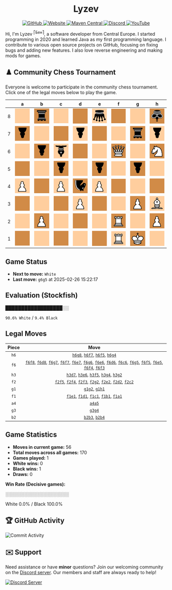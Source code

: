 <div align="center">
    <h1>Lyzev</h1>
    <a href="https://github.com/Lyzev">
        <img src="https://wsrv.nl/?url=https://cdn.jsdelivr.net/npm/@intergrav/devins-badges@3.2.0/assets/cozy-minimal/available/github_vector.svg&w=64&h=64" alt="GitHub">
    </a>
    <a href="https://lyzev.dev">
        <img src="https://wsrv.nl/?url=https://cdn.jsdelivr.net/npm/@intergrav/devins-badges@3.2.0/assets/cozy-minimal/documentation/website_vector.svg&w=64&h=64" alt="Website">
    </a>
    <a href="https://central.sonatype.com/namespace/dev.lyzev.api">
        <img src="https://wsrv.nl/?url=https://cdn.jsdelivr.net/npm/@intergrav/devins-badges@3.2.0/assets/cozy-minimal/available/maven-central_vector.svg&w=64&h=64" alt="Maven Central">
    </a>
    <a href="https://lyzev.dev/discord">
        <img src="https://wsrv.nl/?url=https://cdn.jsdelivr.net/npm/@intergrav/devins-badges@3/assets/cozy-minimal/social/discord-plural_vector.svg&w=64&h=64" alt="Discord">
    </a>
    <a href="https://www.youtube.com/@lyzev">
        <img src="https://wsrv.nl/?url=https://cdn.jsdelivr.net/npm/@intergrav/devins-badges@3.2.0/assets/cozy-minimal/social/youtube-singular_vector.svg&w=64&h=64" alt="YouTube">
    </a>
</div>

[//]: # (23, 08 Mon 2021, 20:00:00)

Hi, I'm Lyzev <sup>⎡Бен⎤</sup>, a software developer from Central Europe. I started programming in 2020 and learned Java as my first programming language. I contribute to various open source projects on GitHub, focusing on fixing bugs and adding new features. I also love reverse engineering and making mods for games.

## :chess_pawn: Community Chess Tournament

Everyone is welcome to participate in the community chess tournament.
Click one of the legal moves below to play the game.

|   | a | b | c | d | e | f | g | h |
|---|---|---|---|---|---|---|---|---|
| 8 | ![Square](chess/assets/img/light/square.svg) | ![r](chess/assets/img/dark/black/down/tower.svg) | ![Square](chess/assets/img/light/square.svg) | [![Square](chess/assets/img/dark/square.svg)](https://github.com/Lyzev/Lyzev/issues/new?title=chess%7Cf6d8&body=Click+%27Create%27+to+submit+this+move.) | ![q](chess/assets/img/light/black/down/queen.svg) | [![Square](chess/assets/img/dark/square.svg)](https://github.com/Lyzev/Lyzev/issues/new?title=chess%7Cf6f8&body=Click+%27Create%27+to+submit+this+move.) | [![Square](chess/assets/img/light/square.svg)](https://github.com/Lyzev/Lyzev/issues/new?title=chess%7Ch6g8&body=Click+%27Create%27+to+submit+this+move.) | ![k](chess/assets/img/dark/black/down/king.svg) |
| 7 | ![p](chess/assets/img/dark/black/down/pawn.svg) | ![Square](chess/assets/img/light/square.svg) | ![Square](chess/assets/img/dark/square.svg) | [![p](chess/assets/img/light/black/down/pawn.svg)](https://github.com/Lyzev/Lyzev/issues/new?title=chess%7Ch3d7&body=Click+%27Create%27+to+submit+this+move.) | [![Square](chess/assets/img/dark/square.svg)](https://github.com/Lyzev/Lyzev/issues/new?title=chess%7Cf6e7&body=Click+%27Create%27+to+submit+this+move.) | ![Square](chess/assets/img/light/square.svg) | [![r](chess/assets/img/dark/black/down/tower.svg)](https://github.com/Lyzev/Lyzev/issues/new?title=chess%7Cf6g7&body=Click+%27Create%27+to+submit+this+move.) | ![p](chess/assets/img/light/black/down/pawn.svg) |
| 6 | ![Square](chess/assets/img/light/square.svg) | ![p](chess/assets/img/dark/black/down/pawn.svg) | [![b](chess/assets/img/light/black/down/bishop.svg)](https://github.com/Lyzev/Lyzev/issues/new?title=chess%7Cf6c6&body=Click+%27Create%27+to+submit+this+move.) | [![Square](chess/assets/img/dark/square.svg)](https://github.com/Lyzev/Lyzev/issues/new?title=chess%7Cf6d6&body=Click+%27Create%27+to+submit+this+move.) | ![Square](chess/assets/img/light/square.svg) | ![Q](chess/assets/img/dark/white/up/queen.svg) | [![Square](chess/assets/img/light/square.svg)](https://github.com/Lyzev/Lyzev/issues/new?title=chess%7Cf6g6&body=Click+%27Create%27+to+submit+this+move.) | ![N](chess/assets/img/dark/white/up/horse.svg) |
| 5 | [![Square](chess/assets/img/dark/square.svg)](https://github.com/Lyzev/Lyzev/issues/new?title=chess%7Ca4a5&body=Click+%27Create%27+to+submit+this+move.) | ![Square](chess/assets/img/light/square.svg) | ![p](chess/assets/img/dark/black/down/pawn.svg) | ![Square](chess/assets/img/light/square.svg) | [![p](chess/assets/img/dark/black/down/pawn.svg)](https://github.com/Lyzev/Lyzev/issues/new?title=chess%7Cf6e5&body=Click+%27Create%27+to+submit+this+move.) | ![Square](chess/assets/img/light/square.svg) | [![p](chess/assets/img/dark/black/down/pawn.svg)](https://github.com/Lyzev/Lyzev/issues/new?title=chess%7Cf6g5&body=Click+%27Create%27+to+submit+this+move.) | ![Square](chess/assets/img/light/square.svg) |
| 4 | ![P](chess/assets/img/light/white/up/pawn.svg) | [![Square](chess/assets/img/dark/square.svg)](https://github.com/Lyzev/Lyzev/issues/new?title=chess%7Cb2b4&body=Click+%27Create%27+to+submit+this+move.) | ![P](chess/assets/img/light/white/up/pawn.svg) | ![n](chess/assets/img/dark/black/down/horse.svg) | ![P](chess/assets/img/light/white/up/pawn.svg) | ![Square](chess/assets/img/dark/square.svg) | ![Square](chess/assets/img/light/square.svg) | ![Square](chess/assets/img/dark/square.svg) |
| 3 | ![Square](chess/assets/img/dark/square.svg) | [![Square](chess/assets/img/light/square.svg)](https://github.com/Lyzev/Lyzev/issues/new?title=chess%7Cb2b3&body=Click+%27Create%27+to+submit+this+move.) | ![Square](chess/assets/img/dark/square.svg) | ![P](chess/assets/img/light/white/up/pawn.svg) | ![Square](chess/assets/img/dark/square.svg) | ![Square](chess/assets/img/light/square.svg) | ![P](chess/assets/img/dark/white/up/pawn.svg) | ![B](chess/assets/img/light/white/up/bishop.svg) |
| 2 | ![Square](chess/assets/img/light/square.svg) | ![P](chess/assets/img/dark/white/up/pawn.svg) | [![Square](chess/assets/img/light/square.svg)](https://github.com/Lyzev/Lyzev/issues/new?title=chess%7Cf2c2&body=Click+%27Create%27+to+submit+this+move.) | [![Square](chess/assets/img/dark/square.svg)](https://github.com/Lyzev/Lyzev/issues/new?title=chess%7Cf2d2&body=Click+%27Create%27+to+submit+this+move.) | [![Square](chess/assets/img/light/square.svg)](https://github.com/Lyzev/Lyzev/issues/new?title=chess%7Cf2e2&body=Click+%27Create%27+to+submit+this+move.) | ![R](chess/assets/img/dark/white/up/tower.svg) | ![Square](chess/assets/img/light/square.svg) | ![P](chess/assets/img/dark/white/up/pawn.svg) |
| 1 | [![Square](chess/assets/img/dark/square.svg)](https://github.com/Lyzev/Lyzev/issues/new?title=chess%7Cf1a1&body=Click+%27Create%27+to+submit+this+move.) | [![Square](chess/assets/img/light/square.svg)](https://github.com/Lyzev/Lyzev/issues/new?title=chess%7Cf1b1&body=Click+%27Create%27+to+submit+this+move.) | [![Square](chess/assets/img/dark/square.svg)](https://github.com/Lyzev/Lyzev/issues/new?title=chess%7Cf1c1&body=Click+%27Create%27+to+submit+this+move.) | [![Square](chess/assets/img/light/square.svg)](https://github.com/Lyzev/Lyzev/issues/new?title=chess%7Cf1d1&body=Click+%27Create%27+to+submit+this+move.) | [![Square](chess/assets/img/dark/square.svg)](https://github.com/Lyzev/Lyzev/issues/new?title=chess%7Cf1e1&body=Click+%27Create%27+to+submit+this+move.) | ![R](chess/assets/img/light/white/up/tower.svg) | ![K](chess/assets/img/dark/white/up/king.svg) | [![Square](chess/assets/img/light/square.svg)](https://github.com/Lyzev/Lyzev/issues/new?title=chess%7Cg1h1&body=Click+%27Create%27+to+submit+this+move.) |

## Game Status

- **Next to move:** `White`
- **Last move:** `g6g5` at 2025-02-26 15:22:17

## Evaluation (Stockfish)

██████████████████░░

`90.6% White` / `9.4% Black`

## Legal Moves

| **Piece** | **Move** |
|:---------:|:--------:|
| `h6` | [`h6g8`](https://github.com/Lyzev/Lyzev/issues/new?title=chess%7Ch6g8&body=Click+%27Create%27+to+submit+this+move.), [`h6f7`](https://github.com/Lyzev/Lyzev/issues/new?title=chess%7Ch6f7&body=Click+%27Create%27+to+submit+this+move.), [`h6f5`](https://github.com/Lyzev/Lyzev/issues/new?title=chess%7Ch6f5&body=Click+%27Create%27+to+submit+this+move.), [`h6g4`](https://github.com/Lyzev/Lyzev/issues/new?title=chess%7Ch6g4&body=Click+%27Create%27+to+submit+this+move.) |
| `f6` | [`f6f8`](https://github.com/Lyzev/Lyzev/issues/new?title=chess%7Cf6f8&body=Click+%27Create%27+to+submit+this+move.), [`f6d8`](https://github.com/Lyzev/Lyzev/issues/new?title=chess%7Cf6d8&body=Click+%27Create%27+to+submit+this+move.), [`f6g7`](https://github.com/Lyzev/Lyzev/issues/new?title=chess%7Cf6g7&body=Click+%27Create%27+to+submit+this+move.), [`f6f7`](https://github.com/Lyzev/Lyzev/issues/new?title=chess%7Cf6f7&body=Click+%27Create%27+to+submit+this+move.), [`f6e7`](https://github.com/Lyzev/Lyzev/issues/new?title=chess%7Cf6e7&body=Click+%27Create%27+to+submit+this+move.), [`f6g6`](https://github.com/Lyzev/Lyzev/issues/new?title=chess%7Cf6g6&body=Click+%27Create%27+to+submit+this+move.), [`f6e6`](https://github.com/Lyzev/Lyzev/issues/new?title=chess%7Cf6e6&body=Click+%27Create%27+to+submit+this+move.), [`f6d6`](https://github.com/Lyzev/Lyzev/issues/new?title=chess%7Cf6d6&body=Click+%27Create%27+to+submit+this+move.), [`f6c6`](https://github.com/Lyzev/Lyzev/issues/new?title=chess%7Cf6c6&body=Click+%27Create%27+to+submit+this+move.), [`f6g5`](https://github.com/Lyzev/Lyzev/issues/new?title=chess%7Cf6g5&body=Click+%27Create%27+to+submit+this+move.), [`f6f5`](https://github.com/Lyzev/Lyzev/issues/new?title=chess%7Cf6f5&body=Click+%27Create%27+to+submit+this+move.), [`f6e5`](https://github.com/Lyzev/Lyzev/issues/new?title=chess%7Cf6e5&body=Click+%27Create%27+to+submit+this+move.), [`f6f4`](https://github.com/Lyzev/Lyzev/issues/new?title=chess%7Cf6f4&body=Click+%27Create%27+to+submit+this+move.), [`f6f3`](https://github.com/Lyzev/Lyzev/issues/new?title=chess%7Cf6f3&body=Click+%27Create%27+to+submit+this+move.) |
| `h3` | [`h3d7`](https://github.com/Lyzev/Lyzev/issues/new?title=chess%7Ch3d7&body=Click+%27Create%27+to+submit+this+move.), [`h3e6`](https://github.com/Lyzev/Lyzev/issues/new?title=chess%7Ch3e6&body=Click+%27Create%27+to+submit+this+move.), [`h3f5`](https://github.com/Lyzev/Lyzev/issues/new?title=chess%7Ch3f5&body=Click+%27Create%27+to+submit+this+move.), [`h3g4`](https://github.com/Lyzev/Lyzev/issues/new?title=chess%7Ch3g4&body=Click+%27Create%27+to+submit+this+move.), [`h3g2`](https://github.com/Lyzev/Lyzev/issues/new?title=chess%7Ch3g2&body=Click+%27Create%27+to+submit+this+move.) |
| `f2` | [`f2f5`](https://github.com/Lyzev/Lyzev/issues/new?title=chess%7Cf2f5&body=Click+%27Create%27+to+submit+this+move.), [`f2f4`](https://github.com/Lyzev/Lyzev/issues/new?title=chess%7Cf2f4&body=Click+%27Create%27+to+submit+this+move.), [`f2f3`](https://github.com/Lyzev/Lyzev/issues/new?title=chess%7Cf2f3&body=Click+%27Create%27+to+submit+this+move.), [`f2g2`](https://github.com/Lyzev/Lyzev/issues/new?title=chess%7Cf2g2&body=Click+%27Create%27+to+submit+this+move.), [`f2e2`](https://github.com/Lyzev/Lyzev/issues/new?title=chess%7Cf2e2&body=Click+%27Create%27+to+submit+this+move.), [`f2d2`](https://github.com/Lyzev/Lyzev/issues/new?title=chess%7Cf2d2&body=Click+%27Create%27+to+submit+this+move.), [`f2c2`](https://github.com/Lyzev/Lyzev/issues/new?title=chess%7Cf2c2&body=Click+%27Create%27+to+submit+this+move.) |
| `g1` | [`g1g2`](https://github.com/Lyzev/Lyzev/issues/new?title=chess%7Cg1g2&body=Click+%27Create%27+to+submit+this+move.), [`g1h1`](https://github.com/Lyzev/Lyzev/issues/new?title=chess%7Cg1h1&body=Click+%27Create%27+to+submit+this+move.) |
| `f1` | [`f1e1`](https://github.com/Lyzev/Lyzev/issues/new?title=chess%7Cf1e1&body=Click+%27Create%27+to+submit+this+move.), [`f1d1`](https://github.com/Lyzev/Lyzev/issues/new?title=chess%7Cf1d1&body=Click+%27Create%27+to+submit+this+move.), [`f1c1`](https://github.com/Lyzev/Lyzev/issues/new?title=chess%7Cf1c1&body=Click+%27Create%27+to+submit+this+move.), [`f1b1`](https://github.com/Lyzev/Lyzev/issues/new?title=chess%7Cf1b1&body=Click+%27Create%27+to+submit+this+move.), [`f1a1`](https://github.com/Lyzev/Lyzev/issues/new?title=chess%7Cf1a1&body=Click+%27Create%27+to+submit+this+move.) |
| `a4` | [`a4a5`](https://github.com/Lyzev/Lyzev/issues/new?title=chess%7Ca4a5&body=Click+%27Create%27+to+submit+this+move.) |
| `g3` | [`g3g4`](https://github.com/Lyzev/Lyzev/issues/new?title=chess%7Cg3g4&body=Click+%27Create%27+to+submit+this+move.) |
| `b2` | [`b2b3`](https://github.com/Lyzev/Lyzev/issues/new?title=chess%7Cb2b3&body=Click+%27Create%27+to+submit+this+move.), [`b2b4`](https://github.com/Lyzev/Lyzev/issues/new?title=chess%7Cb2b4&body=Click+%27Create%27+to+submit+this+move.) |

## Game Statistics

- **Moves in current game:** 56
- **Total moves across all games:** 170
- **Games played:** 1
- **White wins:** 0
- **Black wins:** 1
- **Draws:** 0

**Win Rate (Decisive games):**

░░░░░░░░░░░░░░░░░░░░

White 0.0% / Black 100.0%


## :trophy: GitHub Activity

![Commit Activity](https://lyzev.dev/assets/img/Lyzev.svg)

## :envelope: Support

Need assistance or have **minor** questions? Join our welcoming community on
the [Discord server](https://lyzev.dev/discord). Our members and staff are always ready to help!

[![Discord Server](https://cdn.jsdelivr.net/npm/@intergrav/devins-badges@3/assets/cozy/social/discord-plural_vector.svg)](https://lyzev.dev/discord)
